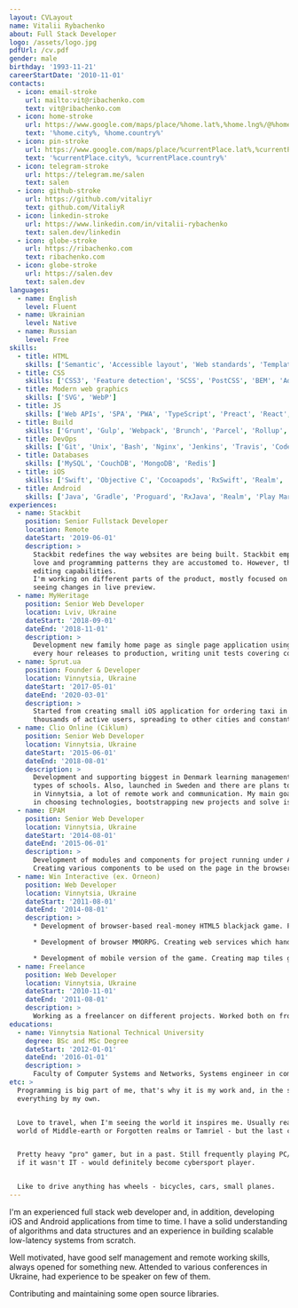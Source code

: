 ```yaml
---
layout: CVLayout
name: Vitalii Rybachenko
about: Full Stack Developer
logo: /assets/logo.jpg
pdfUrl: /cv.pdf
gender: male
birthday: '1993-11-21'
careerStartDate: '2010-11-01'
contacts:
  - icon: email-stroke
    url: mailto:vit@ribachenko.com
    text: vit@ribachenko.com
  - icon: home-stroke
    url: https://www.google.com/maps/place/%home.lat%,%home.lng%/@%home.lat%,%home.lng%,06z
    text: '%home.city%, %home.country%'
  - icon: pin-stroke
    url: https://www.google.com/maps/place/%currentPlace.lat%,%currentPlace.lng%/@%currentPlace.lat%,%currentPlace.lng%,06z
    text: '%currentPlace.city%, %currentPlace.country%'
  - icon: telegram-stroke
    url: https://telegram.me/salen
    text: salen
  - icon: github-stroke
    url: https://github.com/vitaliyr
    text: github.com/VitaliyR
  - icon: linkedin-stroke
    url: https://www.linkedin.com/in/vitalii-rybachenko
    text: salen.dev/linkedin
  - icon: globe-stroke
    url: https://ribachenko.com
    text: ribachenko.com
  - icon: globe-stroke
    url: https://salen.dev
    text: salen.dev
languages:
  - name: English
    level: Fluent
  - name: Ukrainian
    level: Native
  - name: Russian
    level: Free
skills:
  - title: HTML
    skills: ['Semantic', 'Accessible layout', 'Web standards', 'Template processors', 'Jamstack']
  - title: CSS
    skills: ['CSS3', 'Feature detection', 'SCSS', 'PostCSS', 'BEM', 'Adaptive layouts']
  - title: Modern web graphics
    skills: ['SVG', 'WebP']
  - title: JS
    skills: ['Web APIs', 'SPA', 'PWA', 'TypeScript', 'Preact', 'React', 'Redux', 'MobX', 'Svelte', 'Browser support', 'Debugging', 'Profiling', 'Performance optimization', 'Security', 'ES/Stylelint', 'JEST', 'TDD', 'NodeJS', 'ExpressJS', 'Koa']
  - title: Build
    skills: ['Grunt', 'Gulp', 'Webpack', 'Brunch', 'Parcel', 'Rollup', 'NPM']
  - title: DevOps
    skills: ['Git', 'Unix', 'Bash', 'Nginx', 'Jenkins', 'Travis', 'Codefresh', 'AWS']
  - title: Databases
    skills: ['MySQL', 'CouchDB', 'MongoDB', 'Redis']
  - title: iOS
    skills: ['Swift', 'Objective C', 'Cocoapods', 'RxSwift', 'Realm', 'Core Data', 'App Store release', 'Crashlytics']
  - title: Android
    skills: ['Java', 'Gradle', 'Proguard', 'RxJava', 'Realm', 'Play Market release', 'Crashlytics']
experiences:
  - name: Stackbit
    position: Senior Fullstack Developer
    location: Remote
    dateStart: '2019-06-01'
    description: >
      Stackbit redefines the way websites are being built. Stackbit empowers developers to build websites the way they like, using the tools they
      love and programming patterns they are accustomed to. However, the technology selected by developers does not limit content creators in WYSIWYG
      editing capabilities.
      I'm working on different parts of the product, mostly focused on the Studio product - an app which allows users to edit their sites in WYSIWYG and
      seeing changes in live preview.
  - name: MyHeritage
    position: Senior Web Developer
    location: Lviv, Ukraine
    dateStart: '2018-09-01'
    dateEnd: '2018-11-01'
    description: >
      Development new family home page as single page application using React, Redux, GraphQL. Continuous integration with
      every hour releases to production, writing unit tests covering code for new application.
  - name: Sprut.ua
    position: Founder & Developer
    location: Vinnytsia, Ukraine
    dateStart: '2017-05-01'
    dateEnd: '2020-03-01'
    description: >
      Started from creating small iOS application for ordering taxi in my local city, grown up to big project with
      thousands of active users, spreading to other cities and constantly increasing app features.
  - name: Clio Online (Ciklum)
    position: Senior Web Developer
    location: Vinnytsia, Ukraine
    dateStart: '2015-06-01'
    dateEnd: '2018-08-01'
    description: >
      Development and supporting biggest in Denmark learning management system, which contains a lot of subprojects for various
      types of schools. Also, launched in Sweden and there are plans to grow for other countries. Two offices, in Copenhagen and
      in Vinnytsia, a lot of remote work and communication. My main goal in the team to be an expert guy in frontend, making decisions
      in choosing technologies, bootstrapping new projects and solve issues in old ones.
  - name: EPAM
    position: Senior Web Developer
    location: Vinnytsia, Ukraine
    dateStart: '2014-08-01'
    dateEnd: '2015-06-01'
    description: >
      Development of modules and components for project running under Adobe Experience Manager CMS (ver. 6) for world-known company.
      Creating various components to be used on the page in the browser or/and in the email clients.
  - name: Win Interactive (ex. Orneon)
    position: Web Developer
    location: Vinnytsia, Ukraine
    dateStart: '2011-08-01'
    dateEnd: '2014-08-01'
    description: >
      * Development of browser-based real-money HTML5 blackjack game. Framework adaptation from platformer-games to casual-games.

      * Development of browser MMORPG. Creating web services which handle authentication, deployment and testing.

      * Development of mobile version of the game. Creating map tiles generator.
  - name: Freelance
    position: Web Developer
    location: Vinnytsia, Ukraine
    dateStart: '2010-11-01'
    dateEnd: '2011-08-01'
    description: >
      Working as a freelancer on different projects. Worked both on frontend and backend parts.
educations:
  - name: Vinnytsia National Technical University
    degree: BSc and MSc Degree
    dateStart: '2012-01-01'
    dateEnd: '2016-01-01'
    description: >
      Faculty of Computer Systems and Networks, Systems engineer in computer systems and networks.
etc: >
  Programming is big part of me, that's why it is my work and, in the same time, my hobby. Self-learner, started from the scratch and got
  everything by my own.


  Love to travel, when I'm seeing the world it inspires me. Usually read technical books, but also love to dive into fantasies, like the
  world of Middle-earth or Forgotten realms or Tamriel - but the last comes from the The Elder Scrolls games.


  Pretty heavy "pro" gamer, but in a past. Still frequently playing PC/PS games, but not having as much time as before. Love to think
  if it wasn't IT - would definitely become cybersport player.


  Like to drive anything has wheels - bicycles, cars, small planes.
---
```

I'm an experienced full stack web developer and, in addition, developing iOS and Android applications from time to time. I have a solid understanding of algorithms and data structures and an experience in building scalable low-latency systems from scratch.

Well motivated, have good self management and remote working skills, always opened for something new. Attended to various conferences in Ukraine, had experience to be speaker on few of them.

Contributing and maintaining some open source libraries.
